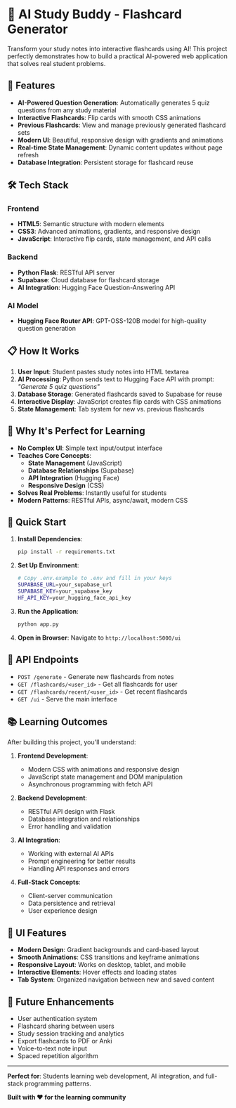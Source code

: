 # 🧠 AI Study Buddy - Flashcard Generator

Transform your study notes into interactive flashcards using AI! This project perfectly demonstrates how to build a practical AI-powered web application that solves real student problems.

## 🚀 Features

- **AI-Powered Question Generation**: Automatically generates 5 quiz questions from any study material
- **Interactive Flashcards**: Flip cards with smooth CSS animations
- **Previous Flashcards**: View and manage previously generated flashcard sets
- **Modern UI**: Beautiful, responsive design with gradients and animations
- **Real-time State Management**: Dynamic content updates without page refresh
- **Database Integration**: Persistent storage for flashcard reuse

## 🛠 Tech Stack

### Frontend
- **HTML5**: Semantic structure with modern elements
- **CSS3**: Advanced animations, gradients, and responsive design
- **JavaScript**: Interactive flip cards, state management, and API calls

### Backend
- **Python Flask**: RESTful API server
- **Supabase**: Cloud database for flashcard storage
- **AI Integration**: Hugging Face Question-Answering API

### AI Model
- **Hugging Face Router API**: GPT-OSS-120B model for high-quality question generation

## 📋 How It Works

1. **User Input**: Student pastes study notes into HTML textarea
2. **AI Processing**: Python sends text to Hugging Face API with prompt: *"Generate 5 quiz questions"*
3. **Database Storage**: Generated flashcards saved to Supabase for reuse
4. **Interactive Display**: JavaScript creates flip cards with CSS animations
5. **State Management**: Tab system for new vs. previous flashcards

## 🎯 Why It's Perfect for Learning

- **No Complex UI**: Simple text input/output interface
- **Teaches Core Concepts**:
  - **State Management** (JavaScript)
  - **Database Relationships** (Supabase)
  - **API Integration** (Hugging Face)
  - **Responsive Design** (CSS)
- **Solves Real Problems**: Instantly useful for students
- **Modern Patterns**: RESTful APIs, async/await, modern CSS

## 🚀 Quick Start

1. **Install Dependencies**:
   ```bash
   pip install -r requirements.txt
   ```

2. **Set Up Environment**:
   ```bash
   # Copy .env.example to .env and fill in your keys
   SUPABASE_URL=your_supabase_url
   SUPABASE_KEY=your_supabase_key
   HF_API_KEY=your_hugging_face_api_key
   ```

3. **Run the Application**:
   ```bash
   python app.py
   ```

4. **Open in Browser**:
   Navigate to `http://localhost:5000/ui`

## 🔧 API Endpoints

- `POST /generate` - Generate new flashcards from notes
- `GET /flashcards/<user_id>` - Get all flashcards for user
- `GET /flashcards/recent/<user_id>` - Get recent flashcards
- `GET /ui` - Serve the main interface

## 📚 Learning Outcomes

After building this project, you'll understand:

1. **Frontend Development**:
   - Modern CSS with animations and responsive design
   - JavaScript state management and DOM manipulation
   - Asynchronous programming with fetch API

2. **Backend Development**:
   - RESTful API design with Flask
   - Database integration and relationships
   - Error handling and validation

3. **AI Integration**:
   - Working with external AI APIs
   - Prompt engineering for better results
   - Handling API responses and errors

4. **Full-Stack Concepts**:
   - Client-server communication
   - Data persistence and retrieval
   - User experience design

## 🎨 UI Features

- **Modern Design**: Gradient backgrounds and card-based layout
- **Smooth Animations**: CSS transitions and keyframe animations
- **Responsive Layout**: Works on desktop, tablet, and mobile
- **Interactive Elements**: Hover effects and loading states
- **Tab System**: Organized navigation between new and saved content

## 🔮 Future Enhancements

- User authentication system
- Flashcard sharing between users
- Study session tracking and analytics
- Export flashcards to PDF or Anki
- Voice-to-text note input
- Spaced repetition algorithm

---

**Perfect for**: Students learning web development, AI integration, and full-stack programming patterns.

**Built with ❤️ for the learning community**
